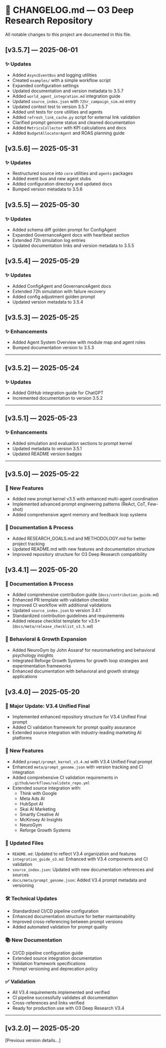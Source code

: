 # 📓 CHANGELOG.md — O3 Deep Research Repository
<!-- markdownlint-disable MD024 -->

All notable changes to this project are documented in this file.

## [v3.5.7] — 2025-06-01

### ✨ Updates
- Added `AsyncEventBus` and logging utilities
- Created `examples/` with a simple workflow script
- Expanded configuration settings
- Updated documentation and version metadata to 3.5.7
- Added `world_agent_integration.md` integration guide
- Updated `source_index.json` with `72hr_campaign_sim.md` entry
- Updated context test to version 3.5.7
- Added unit tests for core utilities and agents
- Added `refresh_link_cache.py` script for external link validation
- Clarified prompt genome status and cleaned documentation
- Added `MetricsCollector` with KPI calculations and docs
- Added `BudgetAllocatorAgent` and ROAS planning guide

## [v3.5.6] — 2025-05-31

### ✨ Updates
- Restructured source into `core` utilities and `agents` packages
- Added event bus and new agent stubs
- Added configuration directory and updated docs
- Bumped version metadata to 3.5.6

## [v3.5.5] — 2025-05-30

### ✨ Updates
- Added schema diff golden prompt for ConfigAgent
- Expanded GovernanceAgent docs with heartbeat section
- Extended 72h simulation log entries
- Updated documentation links and version metadata to 3.5.5

## [v3.5.4] — 2025-05-29

### ✨ Updates
- Added ConfigAgent and GovernanceAgent docs
- Extended 72h simulation with failure recovery
- Added config adjustment golden prompt
- Updated version metadata to 3.5.4

## [v3.5.3] — 2025-05-25

### ✨ Enhancements
- Added Agent System Overview with module map and agent roles
- Bumped documentation version to 3.5.3

---

## [v3.5.2] — 2025-05-24

### ✨ Updates
- Added GitHub integration guide for ChatGPT
- Incremented documentation to version 3.5.2

---

## [v3.5.1] — 2025-05-23

### ✨ Enhancements
- Added simulation and evaluation sections to prompt kernel
- Updated metadata to version 3.5.1
- Updated README version badges

---

## [v3.5.0] — 2025-05-22

### 🚀 New Features
- Added new prompt kernel v3.5 with enhanced multi-agent coordination
- Implemented advanced prompt engineering patterns (ReAct, CoT, Few-shot)
- Added comprehensive agent memory and feedback loop systems

### 📝 Documentation & Process
- Added RESEARCH_GOALS.md and METHODOLOGY.md for better project tracking
- Updated README.md with new features and documentation structure
- Improved repository structure for O3 Deep Research compatibility

## [v3.4.1] — 2025-05-20

### 📝 Documentation & Process
- Added comprehensive contribution guide (`docs/contribution_guide.md`)
- Enhanced PR template with validation checklist
- Improved CI workflow with additional validations
- Updated `source_index.json` to version 3.4.1
- Standardized contribution guidelines and requirements
- Added release checklist template for v3.5+ (`docs/meta/release_checklist_v3.5.md`)

### 🧠 Behavioral & Growth Expansion
- Added NeuroGym by John Assaraf for neuromarketing and behavioral psychology insights
- Integrated Reforge Growth Systems for growth loop strategies and experimentation frameworks
- Enhanced documentation with behavioral and growth strategy applications

## [v3.4.0] — 2025-05-20

### 🌟 Major Update: V3.4 Unified Final
- Implemented enhanced repository structure for V3.4 Unified Final prompt
- Added CI validation framework for prompt quality assurance
- Extended source integration with industry-leading marketing AI platforms

### 🚀 New Features
- Added `prompt/prompt_kernel_v3.4.md` with V3.4 Unified Final prompt
- Enhanced `meta/prompt_genome.json` with version tracking and CI integration
- Added comprehensive CI validation requirements in `.github/workflows/validate_repo.yml`
- Extended source integration with:
  - Think with Google
  - Meta Ads AI
  - HubSpot AI
  - Skai AI Marketing
  - Smartly Creative AI
  - McKinsey AI Insights
  - NeuroGym
  - Reforge Growth Systems

### 🔄 Updated Files
- `README.md`: Updated to reflect V3.4 organization and features
- `integration_guide_o3.md`: Enhanced with V3.4 components and CI validation
- `source_index.json`: Updated with new documentation references and sources
- `docs/meta/prompt_genome.json`: Added V3.4 prompt metadata and versioning

### 🛠️ Technical Updates
- Standardized CI/CD pipeline configuration
- Enhanced documentation structure for better maintainability
- Improved cross-referencing between prompt versions
- Added automated validation for prompt quality

### 📚 New Documentation
- CI/CD pipeline configuration guide
- Extended source integration documentation
- Validation framework specifications
- Prompt versioning and deprecation policy

### ✅ Validation
- All V3.4 requirements implemented and verified
- CI pipeline successfully validates all documentation
- Cross-references and links verified
- Ready for production use with O3 Deep Research V3.4

---

## [v3.2.0] — 2025-05-20
[Previous version details...]
